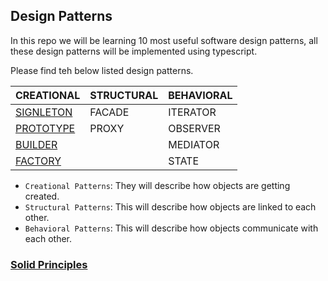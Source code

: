 ## Design Patterns

In this repo we will be learning 10 most useful software design patterns, all these design patterns will be implemented using typescript.

Please find teh below listed design patterns.

| CREATIONAL                                     | STRUCTURAL | BEHAVIORAL |
| ---------------------------------------------- | ---------- | ---------- |
| [SIGNLETON](MDFiles/SingleTonPattern.md)       | FACADE     | ITERATOR   |
| [PROTOTYPE](MDFiles/PrototypeDesignPattern.md) | PROXY      | OBSERVER   |
| [BUILDER](MDFiles/BuilderDesignPattern.md)     |            | MEDIATOR   |
| [FACTORY](MDFiles/FactoryDesignPattern.md)     |            | STATE      |

- `Creational Patterns`: They will describe how objects are getting created.
- `Structural Patterns`: This will describe how objects are linked to each other.
- `Behavioral Patterns`: This will describe how objects communicate with each other.

### [Solid Principles](MDFiles/SolidPrinciples.md)